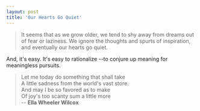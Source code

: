 ```yaml
---
layout: post
title: 'Our Hearts Go Quiet'
---
```


> It seems that as we grow older, we tend to shy away from dreams out of fear or
> laziness. We ignore the thoughts and spurts of inspiration, and eventually our
> hearts go quiet.

And, it's easy. It's easy to rationalize --to conjure up meaning for meaningless
pursuits.

> Let me today do something that shall take  
> A little sadness from the world's vast store.  
> And may I be so favored as to make  
> Of joy's too scanty sum a little more  
> -- **Ella Wheeler Wilcox**
